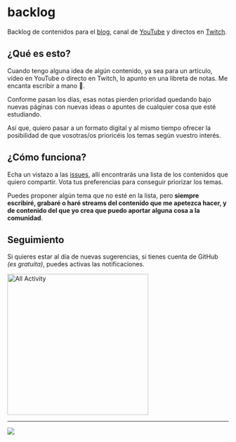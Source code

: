 # backlog

Backlog de contenidos para el [blog](https://joanleon.dev/), canal de [YouTube](https://www.youtube.com/c/JoanLeon) y directos en [Twitch](https://www.twitch.tv/nucliweb).

## ¿Qué es esto?

Cuando tengo alguna idea de algún contenido, ya sea para un artículo, vídeo en YouTube o directo en Twitch, lo apunto en una libreta de notas. Me encanta escribir a mano 🥰.

Conforme pasan los días, esas notas pierden prioridad quedando bajo nuevas páginas con nuevas ideas o apuntes de cualquier cosa que esté estudiando.

Así que, quiero pasar a un formato digital y al mismo tiempo ofrecer la posibilidad de que vosotras/os prioricéis los temas según vuestro interés.

## ¿Cómo funciona?

Echa un vistazo a las [issues](https://github.com/nucliweb/backlog/issues), allí encontrarás una lista de los contenidos que quiero compartir. Vota tus preferencias para conseguir priorizar los temas.

Puedes proponer algún tema que no esté en la lista, pero **siempre escribiré, grabaré o haré streams del contenido que me apetezca hacer, y de contenido del que yo crea que puedo aportar alguna cosa a la comunidad**.

## Seguimiento

Si quieres estar al día de nuevas sugerencias, si tienes cuenta de GitHub *(es gratuita)*, puedes activas las notificaciones.

<img width="321" alt="All Activity" src="https://user-images.githubusercontent.com/1307927/106338370-ee244100-6293-11eb-8644-56db2ec493b1.png">

<hr>

<a href="https://www.buymeacoffee.com/nucliweb"><img src="https://img.buymeacoffee.com/button-api/?text=Buy me a coffee&emoji=&slug=nucliweb&button_colour=5F7FFF&font_colour=ffffff&font_family=Bree&outline_colour=000000&coffee_colour=FFDD00"></a>
